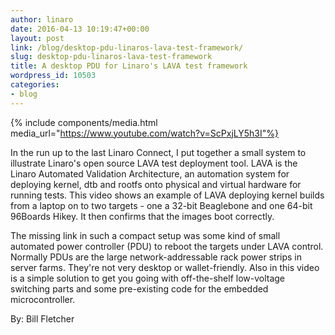 ```yaml
---
author: linaro
date: 2016-04-13 10:19:47+00:00
layout: post
link: /blog/desktop-pdu-linaros-lava-test-framework/
slug: desktop-pdu-linaros-lava-test-framework
title: A desktop PDU for Linaro's LAVA test framework
wordpress_id: 10503
categories:
- blog
---
```


{% include components/media.html media_url="https://www.youtube.com/watch?v=ScPxjLY5h3I"%}

In the run up to the last Linaro Connect, I put together a small system to illustrate Linaro's open source LAVA test deployment tool. LAVA is the Linaro Automated Validation Architecture, an automation system for deploying kernel, dtb and rootfs onto physical and virtual hardware for running tests. This video shows an example of LAVA deploying kernel builds from a laptop on to two targets - one a 32-bit Beaglebone and one 64-bit 96Boards Hikey. It then confirms that the images boot correctly.

The missing link in such a compact setup was some kind of small automated power controller (PDU) to reboot the targets under LAVA control. Normally PDUs are the large network-addressable rack power strips in server farms. They're not very desktop or wallet-friendly. Also in this video is a simple solution to get you going with off-the-shelf low-voltage switching parts and some pre-existing code for the embedded microcontroller.

By: Bill Fletcher
